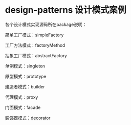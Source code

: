 # design-patterns 设计模式案例

各个设计模式实现源码所在package说明：

简单工厂模式：simpleFactory

工厂方法模式：factoryMethod

抽象工厂模式：abstractFactory

单例模式：singleton

原型模式：prototype

建造者模式：builder

代理模式：proxy

门面模式：facade

装饰器模式：decorator
